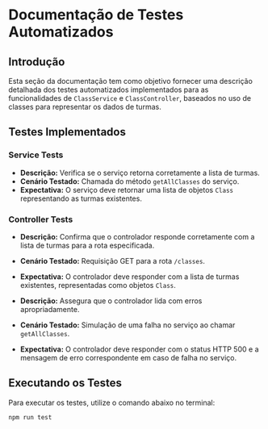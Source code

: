 # Documentação de Testes Automatizados

## Introdução

Esta seção da documentação tem como objetivo fornecer uma descrição detalhada dos testes automatizados implementados para as funcionalidades de `ClassService` e `ClassController`, baseados no uso de classes para representar os dados de turmas.

## Testes Implementados

### Service Tests

- **Descrição:** Verifica se o serviço retorna corretamente a lista de turmas.
- **Cenário Testado:** Chamada do método `getAllClasses` do serviço.
- **Expectativa:** O serviço deve retornar uma lista de objetos `Class` representando as turmas existentes.

### Controller Tests

- **Descrição:** Confirma que o controlador responde corretamente com a lista de turmas para a rota especificada.
- **Cenário Testado:** Requisição GET para a rota `/classes`.
- **Expectativa:** O controlador deve responder com a lista de turmas existentes, representadas como objetos `Class`.

- **Descrição:** Assegura que o controlador lida com erros apropriadamente.
- **Cenário Testado:** Simulação de uma falha no serviço ao chamar `getAllClasses`.
- **Expectativa:** O controlador deve responder com o status HTTP 500 e a mensagem de erro correspondente em caso de falha no serviço.

## Executando os Testes

Para executar os testes, utilize o comando abaixo no terminal:

```bash
npm run test